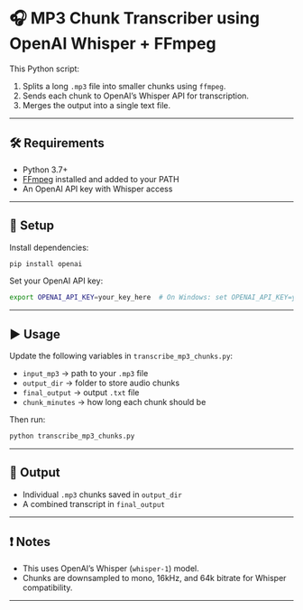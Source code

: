 # 🎧 MP3 Chunk Transcriber using OpenAI Whisper + FFmpeg

This Python script:
1. Splits a long `.mp3` file into smaller chunks using `ffmpeg`.
2. Sends each chunk to OpenAI’s Whisper API for transcription.
3. Merges the output into a single text file.

---

## 🛠️ Requirements

- Python 3.7+
- [FFmpeg](https://ffmpeg.org/) installed and added to your PATH
- An OpenAI API key with Whisper access

---

## 🔧 Setup

Install dependencies:
```bash
pip install openai
```

Set your OpenAI API key:
```bash
export OPENAI_API_KEY=your_key_here  # On Windows: set OPENAI_API_KEY=your_key_here
```

---

## ▶️ Usage

Update the following variables in `transcribe_mp3_chunks.py`:
- `input_mp3` → path to your `.mp3` file
- `output_dir` → folder to store audio chunks
- `final_output` → output `.txt` file
- `chunk_minutes` → how long each chunk should be

Then run:
```bash
python transcribe_mp3_chunks.py
```

---

## 📂 Output

- Individual `.mp3` chunks saved in `output_dir`
- A combined transcript in `final_output`

---

## ❗ Notes

- This uses OpenAI’s Whisper (`whisper-1`) model.
- Chunks are downsampled to mono, 16kHz, and 64k bitrate for Whisper compatibility.

---
